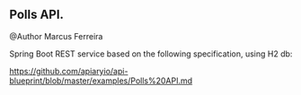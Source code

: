 ## Polls API.
@Author Marcus Ferreira

Spring Boot REST service based on the following specification, using H2 db:

https://github.com/apiaryio/api-blueprint/blob/master/examples/Polls%20API.md
